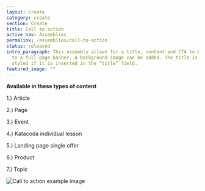 ```yaml
---
layout: create
category: create
section: Create
title: Call to action
active_nav: Assemblies
permalink: /assemblies/call-to-action
status: released
intro_paragraph: This assembly allows for a title, content and CTA to be added
  to a full-page banner. A background image can be added. The title is only
  styled if it is inserted in the “title” field.
featured_image: ""
---
```

**Available in these types of content**

1.) Article

2.) Page

3.) Event

4.) Katacoda individual lesson

5.) Landing page single offer

6.) Product

7.) Topic

![Call to action example image](/design-manual/assets/uploads/screen-shot-2020-07-01-at-11.29.28-am.png)

